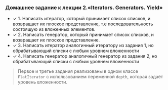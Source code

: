 ### Домашнее задание к лекции 2.«Iterators. Generators. Yield»
- &check; 1. Написать итератор, который принимает список списков, и возвращает их плоское представление, т.е последовательность состоящую из вложенных элементов.
- &check; 2. Написать генератор, который принимает список списков, и возвращает их плоское представление.
- &check; 3. Написать итератор аналогичный итератору из задания 1, но обрабатывающий списки с любым уровнем вложенности
- &check; 4. Написать генератор аналогичный генератор из задания 2, но обрабатывающий списки с любым уровнем вложенности

> Первое и третье задания реализованы в одном классе `FlatIterator` с использованием переменной `depth`,
которая задаёт уровень вложенности.